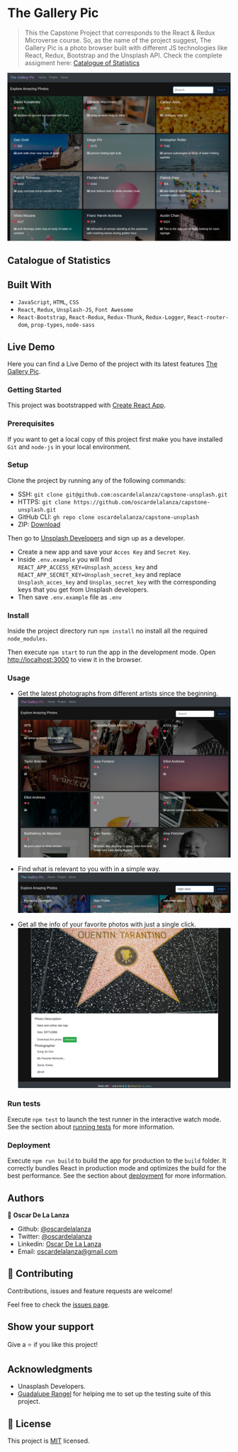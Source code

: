 # The Gallery Pic

> This the Capstone Project that corresponds to the React & Redux Microverse course. So, as the name of the project suggest,
> The Gallery Pic is a photo browser built with different JS technologies like React, Redux, Bootstrap and the Unsplash API.
> Check the complete assigment here: [Catalogue of Statistics](https://www.notion.so/Catalogue-of-Statistics-72446e7fa33c403a9b6a0bc1de5c6cf5#ae194b0436a64e19bcc7ba295302118a)

![screenshot](./screenshots/main.png)

## Catalogue of Statistics

## Built With
- `JavaScript`, `HTML`, `CSS`
- `React`, `Redux`, `Unsplash-JS`, `Font Awesome`
- `React-Bootstrap`, `React-Redux`, `Redux-Thunk`, `Redux-Logger`, `React-router-dom`, `prop-types`, `node-sass`

## Live Demo
Here you can find a Live Demo of the project with its latest features [The Gallery Pic](https://the-gallery-pic.web.app/).

### Getting Started 

This project was bootstrapped with [Create React App](https://github.com/facebook/create-react-app).

### Prerequisites

If you want to get a local copy of this project first make you have installed `Git` and `node-js` in your local environment.

### Setup

Clone the project by running any of the following commands: 
- SSH: `git clone git@github.com:oscardelalanza/capstone-unsplash.git`
- HTTPS: `git clone https://github.com/oscardelalanza/capstone-unsplash.git`
- GitHub CLI: `gh repo clone oscardelalanza/capstone-unsplash`
- ZIP: [Download](https://github.com/oscardelalanza/capstone-unsplash/archive/develop.zip)

Then go to [Unsplash Developers](https://unsplash.com/developers) and sign up as a developer.
- Create a new app and save your `Acces Key` and `Secret Key`.
- Inside `.env.example` you will find `REACT_APP_ACCESS_KEY=Unsplash_access_key` and `REACT_APP_SECRET_KEY=Unsplash_secret_key`
and replace `Unsplash_acces_key` and `Unsplas_secret_key` with the corresponding keys that you get from Unsplash developers.
- Then save `.env.example` file as `.env` 

### Install

Inside the project directory run `npm install` no install all the required `node_modules`.

Then execute `npm start` to run the app in the development mode.
Open [http://localhost:3000](http://localhost:3000) to view it in the browser.

### Usage

- Get the latest photographs from different artists since the beginning.
![home](./screenshots/home.png)

- Find what is relevant to you with in a simple way.
![search](./screenshots/search.png)

- Get all the info of your favorite photos with just a single click.
![description](./screenshots/description.png)

### Run tests

Execute `npm test` to launch the test runner in the interactive watch mode. See the section about
[running tests](https://facebook.github.io/create-react-app/docs/running-tests) for more information.

### Deployment

Execute `npm run build` to build the app for production to the `build` folder. It correctly bundles React in production
mode and optimizes the build for the best performance. See the section about [deployment](https://facebook.github.io/create-react-app/docs/deployment) for more information.

## Authors

👤 **Oscar De La Lanza**

- Github: [@oscardelalanza](https://github.com/oscardelalanza)
- Twitter: [@oscardelalanza](https://twitter.com/oscardelalanza)
- Linkedin: [Oscar De La Lanza](https://www.linkedin.com/in/oscardelalanza)
- Email: oscardelalanza@gmail.com

## 🤝 Contributing

Contributions, issues and feature requests are welcome!

Feel free to check the [issues page](https://github.com/oscardelalanza/capstone-unsplash/issues).

## Show your support

Give a ⭐️ if you like this project!

## Acknowledgments

- Unasplash Developers.
- [Guadalupe Rangel](https://github.com/Luzaks) for helping me to set up the testing suite of this project.

## 📝 License

This project is [MIT](lic.url) licensed.
